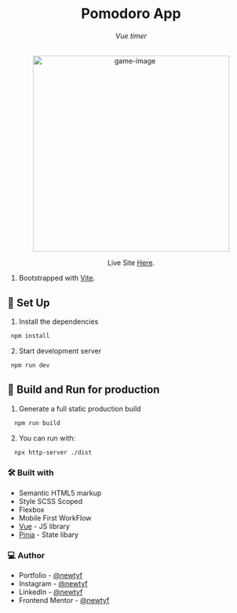 <h1 align="center">Pomodoro App</h1>
<h6 align="center">Vue timer</h6>

<div align="center"><img src="https://user-images.githubusercontent.com/87625663/175834772-e3d38dbf-e1a9-4d34-9a97-6520aec2896f.png" alt="game-image" width="400" /></div>

<p align="center">Live Site <a href="https://newtpomofocus.netlify.app">Here</a>.</p>


1. Bootstrapped with [Vite](https://vitejs.dev/).

## 👾 Set Up

1. Install the dependencies

  ```sh
   npm install
   ```

2. Start development server

  ```sh
   npm run dev
   ```

## 👾 Build and Run for production
1. Generate a full static production build

 ```sh
   npm run build
   ```

2. You can run with:

 ```sh
   npx http-server ./dist
   ``` 
  

### 🛠 Built with

- Semantic HTML5 markup
- Style SCSS Scoped
- Flexbox
- Mobile First WorkFlow
- [Vue](https://vuejs.org/) - JS library
- [Pinia](https://pinia.vuejs.org/) - State libary

### 💻 Author

- Portfolio - [@newtyf](https://linksnewt.netlify.app/3LVx-w)
- Instagram - [@newtyf](https://www.instagram.com/newt_yf/)
- LinkedIn - [@newtyf](https://www.linkedin.com/in/axel-mu%C3%B1oz/)
- Frontend Mentor - [@newtyf](https://www.frontendmentor.io/profile/TREz-bits)
